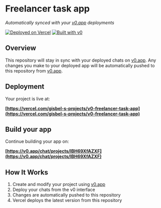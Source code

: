 # Freelancer task app

*Automatically synced with your [v0.app](https://v0.app) deployments*

[![Deployed on Vercel](https://img.shields.io/badge/Deployed%20on-Vercel-black?style=for-the-badge&logo=vercel)](https://vercel.com/gisbel-s-projects/v0-freelancer-task-app)
[![Built with v0](https://img.shields.io/badge/Built%20with-v0.app-black?style=for-the-badge)](https://v0.app/chat/projects/lBH69XfAZXF)

## Overview

This repository will stay in sync with your deployed chats on [v0.app](https://v0.app).
Any changes you make to your deployed app will be automatically pushed to this repository from [v0.app](https://v0.app).

## Deployment

Your project is live at:

**[https://vercel.com/gisbel-s-projects/v0-freelancer-task-app](https://vercel.com/gisbel-s-projects/v0-freelancer-task-app)**

## Build your app

Continue building your app on:

**[https://v0.app/chat/projects/lBH69XfAZXF](https://v0.app/chat/projects/lBH69XfAZXF)**

## How It Works

1. Create and modify your project using [v0.app](https://v0.app)
2. Deploy your chats from the v0 interface
3. Changes are automatically pushed to this repository
4. Vercel deploys the latest version from this repository
